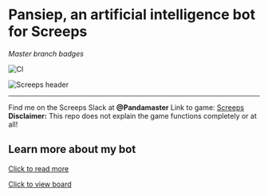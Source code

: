 
# Pansiep, an artificial intelligence bot for Screeps

*Master branch badges*

![CI](https://www.travis-ci.com/pieterbrandsen/Pansiep.svg?branch=master)

![Screeps header](https://cdn.akamai.steamstatic.com/steam/apps/464350/header.jpg)

---
Find me on the Screeps Slack at **@Pandamaster**
Link to game: [Screeps](https://screeps.com)
**Disclaimer:** This repo does not explain the game functions completely or at all!

## Learn more about my bot

[Click to read more](https://Pansiep.readthedocs.io/)

[Click to view board](https://app.gitkraken.com/glo/board/YB7eUM0RFgBXNrw-)
